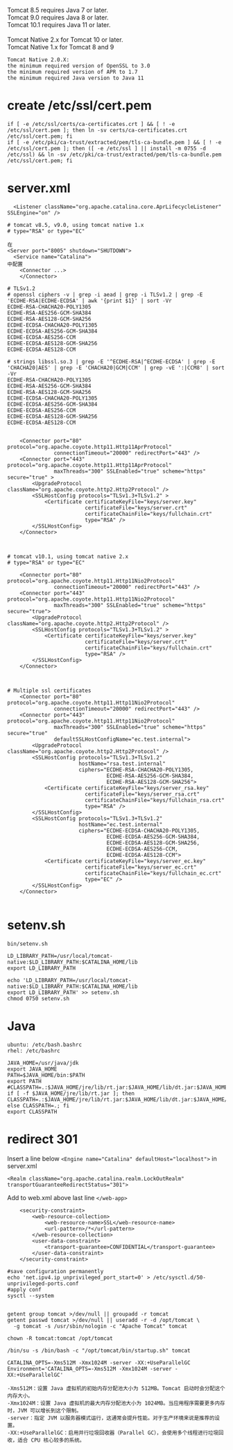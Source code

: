 Tomcat 8.5 requires Java 7 or later.\
Tomcat 9.0 requires Java 8 or later.\
Tomcat 10.1 requires Java 11 or later.\
\
Tomcat Native 2.x for Tomcat 10 or later.\
Tomcat Native 1.x for Tomcat 8 and 9

```
Tomcat Native 2.0.X:
the minimum required version of OpenSSL to 3.0
the minimum required version of APR to 1.7
the minimum required Java version to Java 11
```

# create /etc/ssl/cert.pem
```
if [ -e /etc/ssl/certs/ca-certificates.crt ] && [ ! -e /etc/ssl/cert.pem ]; then ln -sv certs/ca-certificates.crt /etc/ssl/cert.pem; fi
if [ -e /etc/pki/ca-trust/extracted/pem/tls-ca-bundle.pem ] && [ ! -e /etc/ssl/cert.pem ]; then ([ -e /etc/ssl ] || install -m 0755 -d /etc/ssl) && ln -sv /etc/pki/ca-trust/extracted/pem/tls-ca-bundle.pem /etc/ssl/cert.pem; fi
```

# server.xml

```
  <Listener className="org.apache.catalina.core.AprLifecycleListener" SSLEngine="on" />
```

```
# tomcat v8.5, v9.0, using tomcat native 1.x
# type="RSA" or type="EC"

在
<Server port="8005" shutdown="SHUTDOWN">
  <Service name="Catalina">
中配置
    <Connector ...>
    </Connector>

# TLSv1.2
# openssl ciphers -v | grep -i aead | grep -i TLSv1.2 | grep -E 'ECDHE-RSA|ECDHE-ECDSA' | awk '{print $1}' | sort -Vr
ECDHE-RSA-CHACHA20-POLY1305
ECDHE-RSA-AES256-GCM-SHA384
ECDHE-RSA-AES128-GCM-SHA256
ECDHE-ECDSA-CHACHA20-POLY1305
ECDHE-ECDSA-AES256-GCM-SHA384
ECDHE-ECDSA-AES256-CCM
ECDHE-ECDSA-AES128-GCM-SHA256
ECDHE-ECDSA-AES128-CCM

# strings libssl.so.3 | grep -E '^ECDHE-RSA|^ECDHE-ECDSA' | grep -E 'CHACHA20|AES' | grep -E 'CHACHA20|GCM|CCM' | grep -vE ':|CCM8' | sort -Vr
ECDHE-RSA-CHACHA20-POLY1305
ECDHE-RSA-AES256-GCM-SHA384
ECDHE-RSA-AES128-GCM-SHA256
ECDHE-ECDSA-CHACHA20-POLY1305
ECDHE-ECDSA-AES256-GCM-SHA384
ECDHE-ECDSA-AES256-CCM
ECDHE-ECDSA-AES128-GCM-SHA256
ECDHE-ECDSA-AES128-CCM


    <Connector port="80" protocol="org.apache.coyote.http11.Http11AprProtocol"
               connectionTimeout="20000" redirectPort="443" />
    <Connector port="443" protocol="org.apache.coyote.http11.Http11AprProtocol"
               maxThreads="300" SSLEnabled="true" scheme="https" secure="true" >
        <UpgradeProtocol className="org.apache.coyote.http2.Http2Protocol" />
        <SSLHostConfig protocols="TLSv1.3+TLSv1.2" >
            <Certificate certificateKeyFile="keys/server.key"
                         certificateFile="keys/server.crt"
                         certificateChainFile="keys/fullchain.crt"
                         type="RSA" />
        </SSLHostConfig>
    </Connector>



# tomcat v10.1, using tomcat native 2.x
# type="RSA" or type="EC"

    <Connector port="80" protocol="org.apache.coyote.http11.Http11Nio2Protocol"
               connectionTimeout="20000" redirectPort="443" />
    <Connector port="443" protocol="org.apache.coyote.http11.Http11Nio2Protocol"
               maxThreads="300" SSLEnabled="true" scheme="https" secure="true">
        <UpgradeProtocol className="org.apache.coyote.http2.Http2Protocol" />
        <SSLHostConfig protocols="TLSv1.3+TLSv1.2" >
            <Certificate certificateKeyFile="keys/server.key"
                         certificateFile="keys/server.crt"
                         certificateChainFile="keys/fullchain.crt"
                         type="RSA" />
        </SSLHostConfig>
    </Connector>



# Multiple ssl certificates
    <Connector port="80" protocol="org.apache.coyote.http11.Http11Nio2Protocol"
               connectionTimeout="20000" redirectPort="443" />
    <Connector port="443" protocol="org.apache.coyote.http11.Http11Nio2Protocol"
               maxThreads="300" SSLEnabled="true" scheme="https" secure="true"
               defaultSSLHostConfigName="ec.test.internal">
        <UpgradeProtocol className="org.apache.coyote.http2.Http2Protocol" />
        <SSLHostConfig protocols="TLSv1.3+TLSv1.2"
                       hostName="rsa.test.internal"
                       ciphers="ECDHE-RSA-CHACHA20-POLY1305,
                                ECDHE-RSA-AES256-GCM-SHA384,
                                ECDHE-RSA-AES128-GCM-SHA256">
            <Certificate certificateKeyFile="keys/server_rsa.key"
                         certificateFile="keys/server_rsa.crt"
                         certificateChainFile="keys/fullchain_rsa.crt"
                         type="RSA" />
        </SSLHostConfig>
        <SSLHostConfig protocols="TLSv1.3+TLSv1.2"
                       hostName="ec.test.internal"
                       ciphers="ECDHE-ECDSA-CHACHA20-POLY1305,
                                ECDHE-ECDSA-AES256-GCM-SHA384,
                                ECDHE-ECDSA-AES128-GCM-SHA256,
                                ECDHE-ECDSA-AES256-CCM,
                                ECDHE-ECDSA-AES128-CCM">
            <Certificate certificateKeyFile="keys/server_ec.key"
                         certificateFile="keys/server_ec.crt"
                         certificateChainFile="keys/fullchain_ec.crt"
                         type="EC" />
        </SSLHostConfig>
    </Connector>


```

# setenv.sh
```bin/setenv.sh```
```
LD_LIBRARY_PATH=/usr/local/tomcat-native:$LD_LIBRARY_PATH:$CATALINA_HOME/lib
export LD_LIBRARY_PATH

echo 'LD_LIBRARY_PATH=/usr/local/tomcat-native:$LD_LIBRARY_PATH:$CATALINA_HOME/lib
export LD_LIBRARY_PATH' >> setenv.sh
chmod 0750 setenv.sh

```

# Java
```
ubuntu: /etc/bash.bashrc
rhel: /etc/bashrc
```
```
JAVA_HOME=/usr/java/jdk
export JAVA_HOME
PATH=$JAVA_HOME/bin:$PATH
export PATH
#CLASSPATH=.:$JAVA_HOME/jre/lib/rt.jar:$JAVA_HOME/lib/dt.jar:$JAVA_HOME/lib/tools.jar
if [ -f $JAVA_HOME/jre/lib/rt.jar ]; then CLASSPATH=.:$JAVA_HOME/jre/lib/rt.jar:$JAVA_HOME/lib/dt.jar:$JAVA_HOME/lib/tools.jar; else CLASSPATH=.; fi
export CLASSPATH
```

# redirect 301
Insert a line below ```<Engine name="Catalina" defaultHost="localhost">``` in server.xml
```
<Realm className="org.apache.catalina.realm.LockOutRealm" transportGuaranteeRedirectStatus="301">
```
Add to web.xml above last line ```</web-app>```

```
    <security-constraint>
        <web-resource-collection>
            <web-resource-name>SSL</web-resource-name>
            <url-pattern>/*</url-pattern>
        </web-resource-collection>
        <user-data-constraint>
            <transport-guarantee>CONFIDENTIAL</transport-guarantee>
        </user-data-constraint>
    </security-constraint>
```

```
#save configuration permanently
echo 'net.ipv4.ip_unprivileged_port_start=0' > /etc/sysctl.d/50-unprivileged-ports.conf
#apply conf
sysctl --system


getent group tomcat >/dev/null || groupadd -r tomcat
getent passwd tomcat >/dev/null || useradd -r -d /opt/tomcat \
  -g tomcat -s /usr/sbin/nologin -c "Apache Tomcat" tomcat

chown -R tomcat:tomcat /opt/tomcat

/bin/su -s /bin/bash -c "/opt/tomcat/bin/startup.sh" tomcat

```

```
CATALINA_OPTS=-Xms512M -Xmx1024M -server -XX:+UseParallelGC
Environment='CATALINA_OPTS=-Xms512M -Xmx1024M -server -XX:+UseParallelGC'

-Xms512M：设置 Java 虚拟机的初始内存分配池大小为 512MB。Tomcat 启动时会分配这个内存大小。
-Xmx1024M：设置 Java 虚拟机的最大内存分配池大小为 1024MB。当应用程序需要更多内存时，JVM 可以增长到这个限制。
-server：指定 JVM 以服务器模式运行，这通常会提升性能。对于生产环境来说是推荐的设置。
-XX:+UseParallelGC：启用并行垃圾回收器（Parallel GC），会使用多个线程进行垃圾回收，适合 CPU 核心较多的系统。

```
